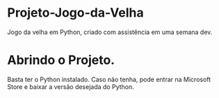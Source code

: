 # Projeto-Jogo-da-Velha
Jogo da velha em Python, criado com assistência em uma semana dev. 

# Abrindo o Projeto.
Basta ter o Python instalado. 
Caso não tenha, pode entrar na Microsoft Store e baixar a versão desejada do Python.
